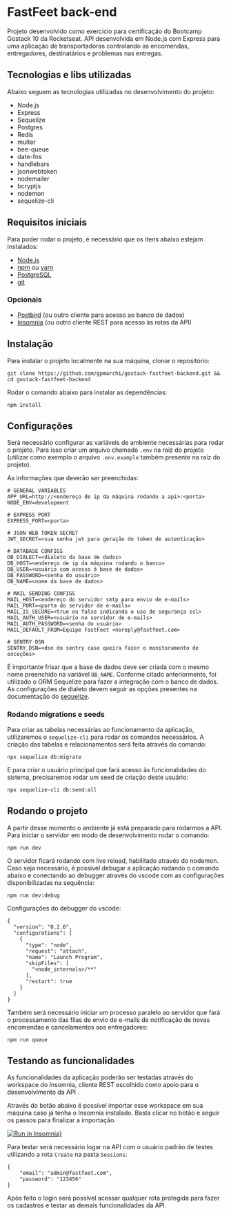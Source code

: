 # FastFeet back-end

Projeto desenvolvido como exercício para certificação do Bootcamp Gostack 10 da Rocketseat. API desenvolvida em Node.js com Express para uma aplicação de transportadoras controlando as encomendas, entregadores, destinatários e problemas nas entregas.

## Tecnologias e libs utilizadas

Abaixo seguem as tecnologias utilizadas no desenvolvimento do projeto:

- Node.js
- Express
- Sequelize
- Postgres
- Redis
- multer
- bee-queue
- date-fns
- handlebars
- jsonwebtoken
- nodemailer
- bcryptjs
- nodemon
- sequelize-cli

## Requisitos iniciais

Para poder rodar o projeto, é necessário que os itens abaixo estejam instalados:

- [Node.js](https://nodejs.org/en/download/)
- [npm](https://www.npmjs.com/get-npm) ou [yarn](https://classic.yarnpkg.com/en/docs/install/#mac-stable)
- [PostgreSQL](https://www.postgresql.org/download/)
- [git](https://git-scm.com/downloads)

### Opcionais

- [Postbird](https://www.electronjs.org/apps/postbird) (ou outro cliente para acesso ao banco de dados)
- [Insomnia](https://insomnia.rest/download/) (ou outro cliente REST para acesso às rotas da API)

## Instalação

Para instalar o projeto localmente na sua máquina, clonar o repositório:

    git clone https://github.com/gpmarchi/gostack-fastfeet-backend.git && cd gostack-fastfeet-backend

Rodar o comando abaixo para instalar as dependências:

```
npm install
```

## Configurações

Será necessário configurar as variáveis de ambiente necessárias para rodar o projeto. Para isso criar um arquivo chamado `.env` na raiz do projeto (utilizar como exemplo o arquivo `.env.example` também presente na raiz do projeto).

As informações que deverão ser preenchidas:

    # GENERAL VARIABLES
    APP_URL=http://<endereço de ip da máquina rodando a api>:<porta>
    NODE_ENV=development

    # EXPRESS PORT
    EXPRESS_PORT=<porta>

    # JSON WEB TOKEN SECRET
    JWT_SECRET=<sua senha jwt para geração do token de autenticação>

    # DATABASE CONFIGS
    DB_DIALECT=<dialeto da base de dados>
    DB_HOST=<endereço de ip da máquina rodando o banco>
    DB_USER=<usuário com acesso à base de dados>
    DB_PASSWORD=<senha do usuário>
    DB_NAME=<nome da base de dados>

    # MAIL SENDING CONFIGS
    MAIL_HOST=<endereço do servidor smtp para envio de e-mails>
    MAIL_PORT=<porta do servidor de e-mails>
    MAIL_IS_SECURE=<true ou false indicando o uso de segurança ssl>
    MAIL_AUTH_USER=<usuário no servidor de e-mails>
    MAIL_AUTH_PASSWORD=<senha do usuário>
    MAIL_DEFAULT_FROM=Equipe FastFeet <noreply@fastfeet.com>

    # SENTRY DSN
    SENTRY_DSN=<dsn do sentry caso queira fazer o monitoramento de exceções>

É importante frisar que a base de dados deve ser criada com o mesmo nome preenchido na variável `DB_NAME`. Conforme citado anteriormente, foi utilizado o ORM Sequelize para fazer a integração com o banco de dados. As configurações de dialeto devem seguir as opções presentes na documentação do [sequelize](https://sequelize.org/v5/manual/dialects.html).

### Rodando migrations e seeds

Para criar as tabelas necessárias ao funcionamento da aplicação, utilizaremos o `sequelize-cli` para rodar os comandos necessários. A criação das tabelas e relacionamentos será feita através do comando:

    npx sequelize db:migrate

E para criar o usuário principal que fará acesso às funcionalidades do sistema, precisaremos rodar um seed de criação deste usuário:

    npx sequelize-cli db:seed:all

## Rodando o projeto

A partir desse momento o ambiente já está preparado para rodarmos a API. Para iniciar o servidor em modo de desenvolvimento rodar o comando:

    npm run dev

O servidor ficará rodando com live reload, habilitado através do nodemon. Caso seja necessário, é possível debugar a aplicação rodando o comando abaixo e conectando ao debugger através do vscode com as configurações disponibilizadas na sequência:

    npm run dev:debug

Configurações do debugger do vscode:

    {
      "version": "0.2.0",
      "configurations": [
        {
          "type": "node",
          "request": "attach",
          "name": "Launch Program",
          "skipFiles": [
            "<node_internals>/**"
          ],
          "restart": true
        }
      ]
    }

Também será necessário iniciar um processo paralelo ao servidor que fará o processamento das filas de envio de e-mails de notificação de novas encomendas e cancelamentos aos entregadores:

    npm run queue

## Testando as funcionalidades

As funcionalidades da aplicação poderão ser testadas através do workspace do Insomnia, cliente REST escolhido como apoio para o desenvolvimento da API .

Através do botão abaixo é possível importar esse workspace em sua máquina caso já tenha o Insomnia instalado. Basta clicar no botão e seguir os passos para finalizar a importação.

[![Run in Insomnia}](https://insomnia.rest/images/run.svg)](https://insomnia.rest/run/?label=Fastfeet%20API&uri=https%3A%2F%2Fraw.githubusercontent.com%2Fgpmarchi%2Fgostack-fastfeet-backend%2Fmaster%2Finsomnia-workspace.json)

Para testar será necessário logar na API com o usuário padrão de testes utilizando a rota `Create` na pasta `Sessions`:

    {
    	"email": "admin@fastfeet.com",
    	"password": "123456"
    }

Após feito o login será possível acessar qualquer rota protegida para fazer os cadastros e testar as demais funcionalidades da API.
